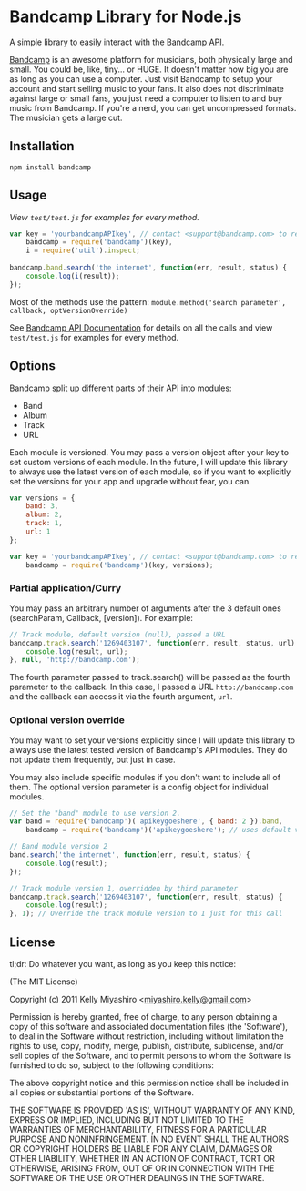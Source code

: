 # Bandcamp Library for Node.js #

A simple library to easily interact with the [Bandcamp API](http://bandcamp.com/developer).

[Bandcamp](http://bandcamp.com) is an awesome platform for musicians, both physically large and small. You could be, like, tiny... or HUGE. It doesn't matter how big you are as long as you can use a computer. Just visit Bandcamp to setup your account and start selling music to your fans. It also does not discriminate against large or small fans, you just need a computer to listen to and buy music from Bandcamp. If you're a nerd, you can get uncompressed formats. The musician gets a large cut.

## Installation

```
npm install bandcamp
```

## Usage

*View `test/test.js` for examples for every method.*

```js
var key = 'yourbandcampAPIkey', // contact <support@bandcamp.com> to request one
    bandcamp = require('bandcamp')(key),
    i = require('util').inspect;
    
bandcamp.band.search('the internet', function(err, result, status) {
    console.log(i(result));
});
```

Most of the methods use the pattern: `module.method('search parameter', callback, optVersionOverride)`

See [Bandcamp API Documentation](http://bandcamp.com/developer) for details on all the calls and view `test/test.js` for examples for every method.

## Options

Bandcamp split up different parts of their API into modules:

* Band
* Album
* Track
* URL

Each module is versioned. You may pass a version object after your key to set custom versions of each module. In the future, I will update this library to always use the latest version of each module, so if you want to explicitly set the versions for your app and upgrade without fear, you can.

```js
var versions = {
    band: 3,
    album: 2,
    track: 1,
    url: 1
};

var key = 'yourbandcampAPIkey', // contact <support@bandcamp.com> to request one
    bandcamp = require('bandcamp')(key, versions);
```

### Partial application/Curry

You may pass an arbitrary number of arguments after the 3 default ones (searchParam, Callback, [version]). For example:

```js
// Track module, default version (null), passed a URL
bandcamp.track.search('1269403107', function(err, result, status, url) {
    console.log(result, url);
}, null, 'http://bandcamp.com');
```

The fourth parameter passed to track.search() will be passed as the fourth parameter to the callback. In this case, I passed a URL `http://bandcamp.com` and the callback can access it via the fourth argument, `url`.

### Optional version override

You may want to set your versions explicitly since I will update this library to always use the latest tested version of Bandcamp's API modules. They do not update them frequently, but just in case.

You may also include specific modules if you don't want to include all of them. The optional version parameter is a config object for individual modules.

```js
// Set the "band" module to use version 2.
var band = require('bandcamp')('apikeygoeshere', { band: 2 }).band,
    bandcamp = require('bandcamp')('apikeygoeshere'); // uses default versions.

// Band module version 2
band.search('the internet', function(err, result, status) {
    console.log(result);
});

// Track module version 1, overridden by third parameter
bandcamp.track.search('1269403107', function(err, result, status) {
    console.log(result);
}, 1); // Override the track module version to 1 just for this call
```
## License 

tl;dr: Do whatever you want, as long as you keep this notice:

(The MIT License)

Copyright (c) 2011 Kelly Miyashiro &lt;miyashiro.kelly@gmail.com&gt;

Permission is hereby granted, free of charge, to any person obtaining
a copy of this software and associated documentation files (the
'Software'), to deal in the Software without restriction, including
without limitation the rights to use, copy, modify, merge, publish,
distribute, sublicense, and/or sell copies of the Software, and to
permit persons to whom the Software is furnished to do so, subject to
the following conditions:

The above copyright notice and this permission notice shall be
included in all copies or substantial portions of the Software.

THE SOFTWARE IS PROVIDED 'AS IS', WITHOUT WARRANTY OF ANY KIND,
EXPRESS OR IMPLIED, INCLUDING BUT NOT LIMITED TO THE WARRANTIES OF
MERCHANTABILITY, FITNESS FOR A PARTICULAR PURPOSE AND NONINFRINGEMENT.
IN NO EVENT SHALL THE AUTHORS OR COPYRIGHT HOLDERS BE LIABLE FOR ANY
CLAIM, DAMAGES OR OTHER LIABILITY, WHETHER IN AN ACTION OF CONTRACT,
TORT OR OTHERWISE, ARISING FROM, OUT OF OR IN CONNECTION WITH THE
SOFTWARE OR THE USE OR OTHER DEALINGS IN THE SOFTWARE.